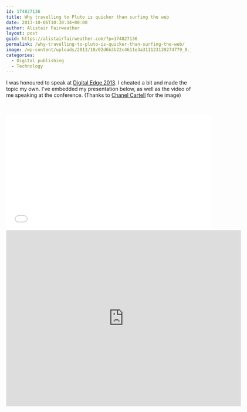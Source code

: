 ```yaml
---
id: 174827136
title: Why travelling to Pluto is quicker than surfing the web
date: 2013-10-06T10:30:34+00:00
author: Alistair Fairweather
layout: post
guid: https://alistairfairweather.com/?p=174827136
permalink: /why-travelling-to-pluto-is-quicker-than-surfing-the-web/
image: /wp-content/uploads/2013/10/02d6b3b22c4611e3a311123139274779_8.jpg
categories:
  - Digital publishing
  - Technology
---
```

I was honoured to speak at <a href="http://www.thedigitaledge.co.za/">Digital Edge 2013</a>. I cheated a bit and made the topic my own. I've embedded my presentation below, as well as the video of me speaking at the conference. (Thanks to <a href="http://statigr.am/p/558651715428863811_9794914">Chanel Cartell</a> for the image)

&nbsp;

<iframe style="margin: 0 auto; display: block;" src="//www.youtube.com/embed/f6prc1p2-30?rel=0" height="315" width="560" allowfullscreen="" frameborder="0"></iframe>

<iframe style="margin: 0 auto; display: block;" src="http://prezi.com/embed/uduk9sezuskw/?bgcolor=ffffff&amp;lock_to_path=1&amp;autoplay=0&amp;autohide_ctrls=0&amp;features=undefined&amp;disabled_features=undefined" height="480" width="640" frameborder="0"></iframe>